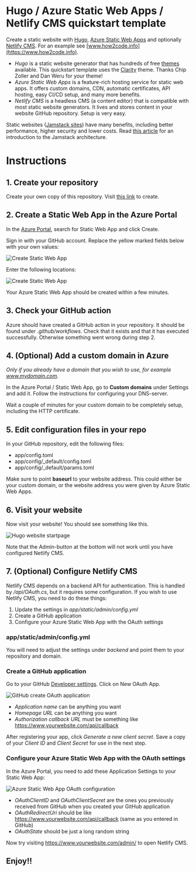 # Hugo / Azure Static Web Apps / Netlify CMS quickstart template

Create a static website with [Hugo](https://gohugo.io/), [Azure Static Web Apps](https://docs.microsoft.com/en-us/azure/static-web-apps/) and optionally [Netlify CMS](https://www.netlifycms.org/). For an example see [www.how2code.info](https://www.how2code.info).

* *Hugo* is a static website generator that has hundreds of free [themes](https://themes.gohugo.io/) available. This quickstart template uses the [Clarity](https://themes.gohugo.io/hugo-clarity/) theme. Thanks Chip Zoller and Dan Weru for your theme!
* *Azure Static Web Apps* is a feature-rich hosting service for static web apps. It offers custom domains, CDN, automatic certificates, API hosting, easy CI/CD setup, and many more benefits.
* *Netlify CMS* is a headless CMS (a content editor) that is compatible with most static website generators. It lives and stores content in your website GitHub repository. Setup is very easy.

Static websites ([Jamstack sites](https://www.jamstack.org)) have many benefits, including better performance, higher security and lower costs. Read [this article](https://www.how2code.info/en/blog/azure-static-web-apps-the-fast-and-secure-way-to-run-your-blog/) for an introduction to the Jamstack architecture.

# Instructions

## 1. Create your repository
Create your own copy of this repository. Visit [this link](https://github.com/jahlen/hugo-azure-static-webapp-quickstart/generate) to create.

## 2. Create a Static Web App in the Azure Portal
In the [Azure Portal](https://portal.azure.com/), search for Static Web App and click Create. 

Sign in with your GitHub account. Replace the yellow marked fields below with your own values:

![Create Static Web App](readme-images/static-webapp-create.png)

Enter the following locations:

![Create Static Web App](readme-images/static-webapp-create-2.png)

Your Azure Static Web App should be created within a few minutes.

## 3. Check your GitHub action

Azure should have created a GitHub action in your repository. It should be found under *.github/workflows*. Check that it exists and that it has executed successfully. Otherwise something went wrong during step 2.

## 4. (Optional) Add a custom domain in Azure

*Only if you already have a domain that you wish to use, for example www.mydomain.com*. 

In the Azure Portal / Static Web App, go to **Custom domains** under Settings and add it. Follow the instructions for configuring your DNS-server.

Wait a couple of minutes for your custom domain to be completely setup, including the HTTP certificate.

## 5. Edit configuration files in your repo

In your GitHub repository, edit the following files:

* app/config.toml
* app/config/_default/config.toml
* app/config/_default/params.toml

Make sure to point **baseurl** to your website address. This could either be your custom domain, or the website address you were given by Azure Static Web Apps.

## 6. Visit your website

Now visit your website! You should see something like this.

![Hugo website startpage](readme-images/website-startpage.png)

Note that the Admin-button at the bottom will not work until you have configured Netlify CMS.

## 7. (Optional) Configure Netlify CMS

Netlify CMS depends on a backend API for authentication. This is handled by */api/OAuth.cs*, but it requires some configuration. If you wish to use Netlify CMS, you need to do these things:

1. Update the settings in *app/static/admin/config.yml*
2. Create a GitHub application
3. Configure your Azure Static Web App with the OAuth settings

### app/static/admin/config.yml

You will need to adjust the settings under *backend* and point them to your repository and domain.

### Create a GitHub application

Go to your GitHub [Developer settings](https://github.com/settings/developers). Click on New OAuth App.

![GitHub create OAuth application](readme-images/github-new-oauth-application.png)

* *Application name* can be anything you want
* *Homepage URL* can be anything you want
* *Authorization callback URL* must be something like https://www.yourwebsite.com/api/callback

After registering your app, click *Generate a new client secret*. Save a copy of your *Client ID* and *Client Secret* for use in the next step.

### Configure your Azure Static Web App with the OAuth settings

In the Azure Portal, you need to add these Application Settings to your Static Web App:

![Azure Static Web App OAuth configuration](readme-images/azure-oauth-config.png)

* *OAuthClientID* and *OAuthClientSecret* are the ones you previously received from GitHub when you created your GitHub application
* *OAuthRedirectUri* should be like https://www.yourwebsite.com/api/callback (same as you entered in GitHub)
* *OAuthState* should be just a long random string

Now try visiting https://www.yourwebsite.com/admin/ to open Netlify CMS.

## Enjoy!!

